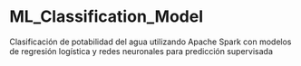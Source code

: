 # ML_Classification_Model
Clasificación de potabilidad del agua utilizando Apache Spark con modelos de regresión logística y redes neuronales para predicción supervisada
